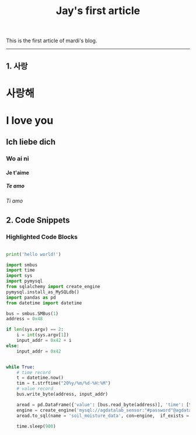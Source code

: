 ﻿---
layout: post
title: "Jay's first article"
tags: [test]
comments: true
---

This is the first article of mardi's blog.

---

## 1. 사랑 

# 사랑해

# I love you

## Ich liebe dich

### Wo ai ni

#### Je t'aime

##### Te amo

###### Ti amo


## 2. Code Snippets

### Highlighted Code Blocks

```python

print('hello world!')

import smbus
import time
import sys
import pymysql
from sqlalchemy import create_engine
pymysql.install_as_MySQLdb()
import pandas as pd
from datetime import datetime

bus = smbus.SMBus(1)
address = 0x48

if len(sys.argv) == 2:
	i = int(sys.argv[1])
	input_addr = 0x42 + i
else:
	input_addr = 0x42


while True:
	# time record
	t = datetime.now()
	tim = t.strftime("20%y/%m/%d-%H:%M")
	# value record
	bus.write_byte(address, input_addr)

	aread = pd.DataFrame({'value': [bus.read_byte(address)], 'time': [tim]})
	engine = create_engine('mysql://agdatalab_sensor:"#password"@agdatalab-sensor.cr93cx0zvhvo.ap-northeast-2.rds.amazonaws.com/soil_moisture?charset=utf8', encoding = 'utf-8')
	aread.to_sql(name = 'soil_moisture_data', con=engine,  if_exists = 'append', index = False)

	time.sleep(900)

```
